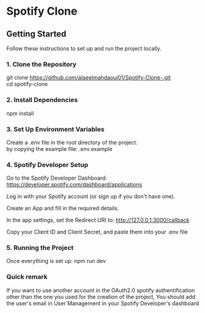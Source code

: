 # Spotify Clone 


## Getting Started

Follow these instructions to set up and run the project locally.

### 1. Clone the Repository


git clone https://github.com/alaeelmahdaoui01/Spotify-Clone-.git  <br>
cd spotify-clone

### 2. Install Dependencies

npm install

### 3. Set Up Environment Variables

Create a .env file in the root directory of the project. <br>
by copying the example file: .env.example

### 4. Spotify Developer Setup

Go to the Spotify Developer Dashboard: https://developer.spotify.com/dashboard/applications

Log in with your Spotify account (or sign up if you don't have one).

Create an App and fill in the required details.

In the app settings, set the Redirect URI to: http://127.0.0.1:3000/callback

Copy your Client ID and Client Secret, and paste them into your .env file

### 5. Running the Project

Once everything is set up: npm run dev


### Quick remark 

If you want to use another account in the OAuth2.0 spotify authentification other than the one you used for the creation of the project, You should add the user's email in User Management in your Spotify Developer's dashboard